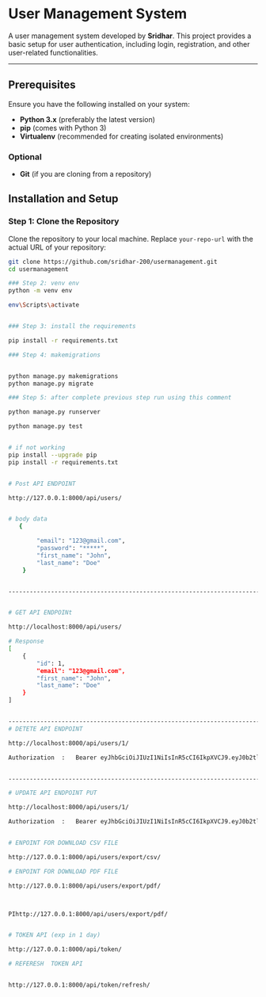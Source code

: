 # User Management System

A user management system developed by **Sridhar**. This project provides a basic setup for user authentication, including login, registration, and other user-related functionalities.

---

## Prerequisites

Ensure you have the following installed on your system:

- **Python 3.x** (preferably the latest version)
- **pip** (comes with Python 3)
- **Virtualenv** (recommended for creating isolated environments)

### Optional

- **Git** (if you are cloning from a repository)

## Installation and Setup

### Step 1: Clone the Repository

Clone the repository to your local machine. Replace `your-repo-url` with the actual URL of your repository:

```bash
git clone https://github.com/sridhar-200/usermanagement.git
cd usermanagement

### Step 2: venv env
python -m venv env

env\Scripts\activate


### Step 3: install the requirements

pip install -r requirements.txt

### Step 4: makemigrations


python manage.py makemigrations
python manage.py migrate

### Step 5: after complete previous step run using this comment

python manage.py runserver

python manage.py test


# if not working
pip install --upgrade pip
pip install -r requirements.txt


# Post API ENDPOINT

http://127.0.0.1:8000/api/users/


# body data
   {

        "email": "123@gmail.com",
        "password": "*****",
        "first_name": "John",
        "last_name": "Doe"
    }


-------------------------------------------------------------------------------------------------------------------------------------------


# GET API ENDPOINt

http://localhost:8000/api/users/

# Response
[
    {
        "id": 1,
        "email": "123@gmail.com",
        "first_name": "John",
        "last_name": "Doe"
    }
]


---------------------------------------------------------------------------------------------------------------------------------------------------------
# DETETE API ENDPOINT

http://localhost:8000/api/users/1/

Authorization  :   Bearer eyJhbGciOiJIUzI1NiIsInR5cCI6IkpXVCJ9.eyJ0b2tlbl90eXBlIjoiYWNjZXNzIiwiZXhwIjoxNzMwMTcyNDY0LCJpYXQiOjE3MzAxNzIxNjQsImp0aSI6IjNiMWM2NDdkN2RiMjRhNzE4MjI0NDdhMzA2NjY0MWFiIiwidXNlcl9pZCI6Mn0.E56S6zXMlOJVmMf5-8YAGZ2Sxd96zpjBRt8OF_M4IQQ


------------------------------------------------------------------------------------------------------------------------------------------------------

# UPDATE API ENDPOINT PUT

http://localhost:8000/api/users/1/

Authorization  :   Bearer eyJhbGciOiJIUzI1NiIsInR5cCI6IkpXVCJ9.eyJ0b2tlbl90eXBlIjoiYWNjZXNzIiwiZXhwIjoxNzMwMTcyNDY0LCJpYXQiOjE3MzAxNzIxNjQsImp0aSI6IjNiMWM2NDdkN2RiMjRhNzE4MjI0NDdhMzA2NjY0MWFiIiwidXNlcl9pZCI6Mn0.E56S6zXMlOJVmMf5-8YAGZ2Sxd96zpjBRt8OF_M4IQQ


# ENPOINT FOR DOWNLOAD CSV FILE 

http://127.0.0.1:8000/api/users/export/csv/

# ENPOINT FOR DOWNLOAD PDF FILE 

http://127.0.0.1:8000/api/users/export/pdf/



PIhttp://127.0.0.1:8000/api/users/export/pdf/


# TOKEN API (exp in 1 day)

http://127.0.0.1:8000/api/token/

# REFERESH  TOKEN API 


http://127.0.0.1:8000/api/token/refresh/

```
